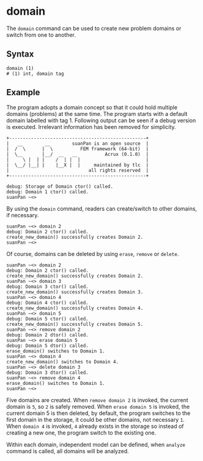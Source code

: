# domain

The `domain` command can be used to create new problem domains or switch from one to another.

## Syntax

```
domain (1)
# (1) int, domain tag
```

## Example

The program adopts a domain concept so that it could hold multiple domains (problems) at the same time. The program starts with a default domain labelled with tag 1. Following output can be seen if a debug version is executed. Irrelevant information has been removed for simplicity.

```
+--------------------------------------------------+
|   __        __        suanPan is an open source  |
|  /  \      |  \          FEM framework (64-bit)  |
|  \__       |__/  __   __          Acrux (0.1.0)  |
|     \ |  | |    /  | |  |                        |
|  \__/ |__| |    |__X |  |     maintained by tlc  |
|                             all rights reserved  |
+--------------------------------------------------+

debug: Storage of Domain ctor() called.
debug: Domain 1 ctor() called.
suanPan ~<>
```

By using the `domain` command, readers can create/switch to other domains, if necessary.

```
suanPan ~<> domain 2
debug: Domain 2 ctor() called.
create_new_domain() successfully creates Domain 2.
suanPan ~<>
```

Of course, domains can be deleted by using `erase`, `remove` or `delete`.

```
suanPan ~<> domain 2
debug: Domain 2 ctor() called.
create_new_domain() successfully creates Domain 2.
suanPan ~<> domain 3
debug: Domain 3 ctor() called.
create_new_domain() successfully creates Domain 3.
suanPan ~<> domain 4
debug: Domain 4 ctor() called.
create_new_domain() successfully creates Domain 4.
suanPan ~<> domain 5
debug: Domain 5 ctor() called.
create_new_domain() successfully creates Domain 5.
suanPan ~<> remove domain 2
debug: Domain 2 dtor() called.
suanPan ~<> erase domain 5
debug: Domain 5 dtor() called.
erase_domain() switches to Domain 1.
suanPan ~<> domain 4
create_new_domain() switches to Domain 4.
suanPan ~<> delete domain 3
debug: Domain 3 dtor() called.
suanPan ~<> remove domain 4
erase_domain() switches to Domain 1.
suanPan ~<>
```

Five domains are created. When `remove domain 2` is invoked, the current domain is `5`, so `2` is safely removed. When `erase domain 5` is invoked, the current domain 5 is then deleted, by default, the program switches to the first domain in the storage, it could be other domains, not necessary `1`. When `domain 4` is invoked, `4` already exists in the storage so instead of creating a new one, the program switch to the existing one.

Within each domain, independent model can be defined, when `analyze` command is called, all domains will be analyzed.

